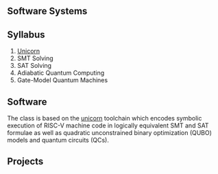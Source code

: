 ## Software Systems

## Syllabus

1. [Unicorn](https://github.com/cksystemsgroup/unicorn)
2. SMT Solving
3. SAT Solving
4. Adiabatic Quantum Computing
5. Gate-Model Quantum Machines

## Software

The class is based on the [unicorn](https://github.com/cksystemsgroup/unicorn) toolchain which encodes symbolic execution of RISC-V machine code in logically equivalent SMT and SAT formulae as well as quadratic unconstrained binary optimization (QUBO) models and quantum circuits (QCs).

## Projects